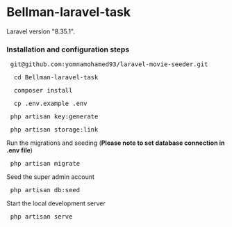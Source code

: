 # Bellman-laravel-task

Laravel version "8.35.1".

### Installation and configuration steps

 <pre> git@github.com:yomnamohamed93/laravel-movie-seeder.git </pre>   
 <pre>  cd Bellman-laravel-task </pre>
 <pre>  composer install </pre>
 <pre>  cp .env.example .env </pre>
 <pre> php artisan key:generate </pre>
 <pre> php artisan storage:link </pre>
Run the migrations and seeding (**Please note to set database connection in .env file**)
 <pre> php artisan migrate </pre>  
Seed the super admin account
<pre> php artisan db:seed </pre>

Start the local development server

   <pre> php artisan serve </pre>
  

